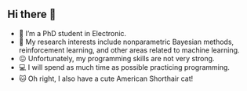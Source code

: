 ## Hi there 👋

<!--
**HuangRuiiii/HuangRuiiii** is a ✨ _special_ ✨ repository because its `README.md` (this file) appears on your GitHub profile.

Here are some ideas to get you started:

- 🔭 I’m currently working on ...
- 🌱 I’m currently learning ...
- 👯 I’m looking to collaborate on ...
- 🤔 I’m looking for help with ...
- 💬 Ask me about ...
- 📫 How to reach me: ...
- 😄 Pronouns: ...
- ⚡ Fun fact: ...
-->

- 🤠 I’m a PhD student in Electronic.
- 🔭 My research interests include nonparametric Bayesian methods, reinforcement learning, and other areas related to machine learning.
- 😖 Unfortunately, my programming skills are not very strong.
- 💻 I will spend as much time as possible practicing programming.
- 🐱 Oh right, I also have a cute American Shorthair cat!
